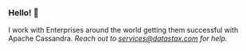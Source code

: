 ### Hello! 👋

I work with Enterprises around the world getting them successful with Apache Cassandra.
<i>Reach out to <a href="mailto:services@datastax.com">services@datastax.com</a> for help.</i>
